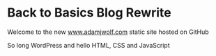 # Back to Basics Blog Rewrite

Welcome to the new www.adamjwolf.com static site hosted on GitHub


So long WordPress and hello HTML, CSS and JavaScript
